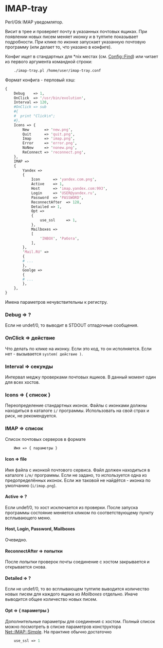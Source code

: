 # IMAP-tray
Perl/Gtk IMAP уведомлятор.

Висит в трее и проверяет почту в указанных почтовых ящиках. При появлении новых писем меняет иконку и в тултипе показывает подробности. При клике по иконке запускает указанную почтовую программу (или делает то, что указано в конфиге).

Конфиг ищет в стандартных для *nix местах (см. [Config::Find](https://metacpan.org/pod/Config::Find)) или читает из первого аргумента командной строки:

```bash
    ./imap-tray.pl /home/user/imap-tray.conf
```

Формат конфига - перловый хэш:

```perl
{
    Debug    => 1,
    OnClick  => '/usr/bin/evolution',
    Interval => 120,
    #OnClick => sub
    #{
    #  print "Click\n";  
    #},
    Icons => {
        New       => 'new.png',
        Quit      => 'quit.png',
        Imap      => 'imap.png',
        Error     => 'error.png',
        NoNew     => 'nonew.png',
        ReConnect => 'reconnect.png',
    },
    IMAP =>
    {
        Yandex => 
        {
            Icon      => 'yandex.com.png',
            Active    => 1,
            Host      => 'imap.yandex.com:993',
            Login     => 'USER@yandex.ru',
            Password  => 'PASSWORD',
            ReconnectAfter  => 128,
            Detailed => 1, 
            Opt =>
            {
                use_ssl     => 1,
            },
            Mailboxes =>
            [
                'INBOX', 'Работа',
            ],
        },
        'Mail.RU' => 
        {
        # ...
        },
        Goolge => 
        {
        # ...
        },
    },
}
```

Имена параметров нечувствительны к регистру.

### Debug => ?

Если не undef/0, то выводит в STDOUT отладочные сообщения.

### OnClick => действие

Что делать по клике на иконку. Если это код, то он исполняется. Если нет - вызывается `system( действие )`.

### Interval => секунды

Интервал меджу проверками почтовых ящиков. В данный момент один для всех хостов.

### Icons => { список }

Переопределение стандартных иконок. Файлы с иконками должны находиться в каталоге `i/` программы. Использовать на свой страх и риск, не рекомендуется.

### IMAP => список

Список почтовых серверов в формате

```perl
    Имя => { параметры }
```

#### Icon => file

Имя файла с иконкой почтового сервиса. Файл должен находиться в каталоге `i/m/` программы. Если не задано, то используется одна из предопределённых иконок. Если же таковой не найдётся - иконка по умолчанию (`i/imap.png`).

#### Active => ?

Если undef/0, то хост исключается из проверки. После запуска программы состояние меняется кликом по соответствующему пункту всплывающего меню.

#### Host, Login, Password, Mailboxes

Очевидно.

#### ReconnectAfter => попытки

После *попытки* проверок почты соединение с хостом закрывается и открывается снова.

#### Detailed => ?

Если не undef/0, то во всплывающем тултипе выводится количество новых писем для каждого ящика из *Mailboxes* отдельно. Иначе выводится общее количество новых писем.

#### Opt => { параметры }

Дополнительные параметры для соединения с хостом. Полный список можно посмотреть в списке параметров конструктора [Net::IMAP::Simple](https://metacpan.org/pod/Net::IMAP::Simple#new). На практике обычно достаточно 

```perl
    use_ssl => 1
```
